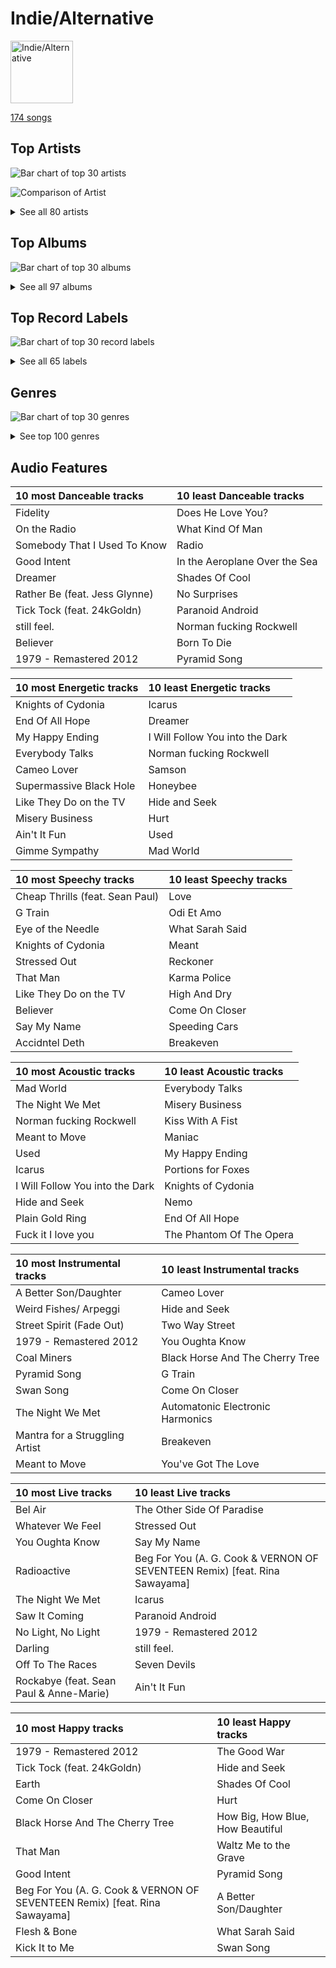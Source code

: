 # Indie/Alternative


<img src="https://mosaic.scdn.co/640/ab67616d0000b273028c3bb4b81ee71dd73d1596ab67616d0000b27392c885317fbe4bfa680109b4ab67616d0000b273d0ec2db731952a7efabc6397ab67616d0000b273df55e326ed144ab4f5cecf95" alt="Indie/Alternative" width="100" />

[174 songs](indie_alternative_tracks.md)

## Top Artists

![Bar chart of top 30 artists](../images/playlists/indie_alternative/artists.png)

![Comparison of Artist](../images/playlists/indie_alternative/artists_comparison.png)


<details>
<summary>See all 80 artists</summary>

|   Number of Tracks | Art                                                                                              | Artist                                                         | 🔗                                                           |
|-------------------:|:-------------------------------------------------------------------------------------------------|:---------------------------------------------------------------|:------------------------------------------------------------|
|                 17 | <img src="https://i.scdn.co/image/ab6761610000e5ebb99cacf8acd5378206767261" alt="" width="50" /> | [Lana Del Rey](../artists/lana_del_rey.md)                     | [🔗](https://open.spotify.com/artist/00FQb4jTyendYWaN8pK0wa) |
|                 16 | <img src="https://i.scdn.co/image/ab6761610000e5ebe3c37f869b830d1cf1ec829a" alt="" width="50" /> | [Florence + The Machine](../artists/florence___the_machine.md) | [🔗](https://open.spotify.com/artist/1moxjboGR7GNWYIMWsRjgG) |
|                 14 | <img src="https://i.scdn.co/image/ab6761610000e5eb5e92b1ddbbbc66454d44a2c4" alt="" width="50" /> | [Kimbra](../artists/kimbra.md)                                 | [🔗](https://open.spotify.com/artist/6hk7Yq1DU9QcCCrz9uc0Ti) |
|                 10 | <img src="https://i.scdn.co/image/ab6761610000e5eba03696716c9ee605006047fd" alt="" width="50" /> | [Radiohead](../artists/radiohead.md)                           | [🔗](https://open.spotify.com/artist/4Z8W4fKeB5YxbusRsdQVPb) |
|                  9 | <img src="https://i.scdn.co/image/ab6761610000e5eb4622b02ee5bd6a21f50ca323" alt="" width="50" /> | Imogen Heap                                                    | [🔗](https://open.spotify.com/artist/6Xb4ezwoAQC4516kI89nWz) |
|                  8 | <img src="https://i.scdn.co/image/ab6761610000e5ebe8637c96a7aa2917eae3c54d" alt="" width="50" /> | Sia                                                            | [🔗](https://open.spotify.com/artist/5WUlDfRSoLAfcVSX1WnrxN) |
|                  7 | <img src="https://i.scdn.co/image/ab6761610000e5eb83c74866e5bc047479cd3413" alt="" width="50" /> | Sammy Rae & The Friends                                        | [🔗](https://open.spotify.com/artist/3lFDsTyYNPQc8WzJExnQWn) |
|                  6 | <img src="https://i.scdn.co/image/7b2813bb4afb38f0dab9470a514091fc4ef6b1a1" alt="" width="50" /> | Rilo Kiley                                                     | [🔗](https://open.spotify.com/artist/2cevwbv7ISD92VMNLYLHZA) |
|                  5 | <img src="https://i.scdn.co/image/ab6761610000e5eb7a487027eb0c10af725d5410" alt="" width="50" /> | Clean Bandit                                                   | [🔗](https://open.spotify.com/artist/6MDME20pz9RveH9rEXvrOM) |
|                  5 | <img src="https://i.scdn.co/image/ab6761610000e5eb5f772eb53e18d4c2d7ffe744" alt="" width="50" /> | Andrew Joslyn                                                  | [🔗](https://open.spotify.com/artist/5dSCgfYs71v0zjg2AwUq9n) |
|                  5 | <img src="https://i.scdn.co/image/ab6761610000e5eb6eff35941dca1f9461944174" alt="" width="50" /> | Elizaveta                                                      | [🔗](https://open.spotify.com/artist/2a9bCkqCkLvXM0s3uPvR7M) |
|                  4 | <img src="https://i.scdn.co/image/da5f4b11c665b4d17c7ed24eb23949c046208dcd" alt="" width="50" /> | Jem                                                            | [🔗](https://open.spotify.com/artist/4v4xuH9VypORYabMnhPLt1) |
|                  4 | <img src="https://i.scdn.co/image/ab6761610000e5eba36a9f95d59ab791d5e897e9" alt="" width="50" /> | Regina Spektor                                                 | [🔗](https://open.spotify.com/artist/3z6Gk257P9jNcZbBXJNX5i) |
|                  4 | <img src="https://i.scdn.co/image/ab6761610000e5eb2ed29d6d48829666efc8f609" alt="" width="50" /> | Nightwish                                                      | [🔗](https://open.spotify.com/artist/2NPduAUeLVsfIauhRwuft1) |
|                  4 | <img src="https://i.scdn.co/image/ab6761610000e5eb0accbbe13e1aa147dd27671c" alt="" width="50" /> | Muse                                                           | [🔗](https://open.spotify.com/artist/12Chz98pHFMPJEknJQMWvI) |
|                  3 | <img src="https://i.scdn.co/image/ab6761610000e5eb8457f57bc526c37bd804b924" alt="" width="50" /> | KT Tunstall                                                    | [🔗](https://open.spotify.com/artist/5zzrJD2jXrE9dZ1AklRFcL) |
|                  3 | <img src="https://i.scdn.co/image/ab6761610000e5eb3fb5214e667e278a20878a6b" alt="" width="50" /> | alt-J                                                          | [🔗](https://open.spotify.com/artist/3XHO7cRUPCLOr6jwp8vsx5) |
|                  3 | <img src="https://i.scdn.co/image/ab6761610000e5eb1b9743970d802c36233125b3" alt="" width="50" /> | Steam Powered Giraffe                                          | [🔗](https://open.spotify.com/artist/1yqs45BSh7457Flyhmdv7f) |
|                  2 | <img src="https://i.scdn.co/image/ab6761610000e5ebb10c34546a4ca2d7faeb8865" alt="" width="50" /> | Paramore                                                       | [🔗](https://open.spotify.com/artist/74XFHRwlV6OrjEM0A2NCMF) |
|                  2 | <img src="https://i.scdn.co/image/ab6761610000e5eb920dc1f617550de8388f368e" alt="" width="50" /> | Imagine Dragons                                                | [🔗](https://open.spotify.com/artist/53XhwfbYqKCa1cC15pYq2q) |
|                  2 | <img src="https://i.scdn.co/image/ab6761610000e5eb66b27eccb69756f8eceabc23" alt="" width="50" /> | Glass Animals                                                  | [🔗](https://open.spotify.com/artist/4yvcSjfu4PC0CYQyLy4wSq) |
|                  2 | <img src="https://i.scdn.co/image/ab6761610000e5eb196972172c37d934d9ca8093" alt="" width="50" /> | Twenty One Pilots                                              | [🔗](https://open.spotify.com/artist/3YQKmKGau1PzlVlkL1iodx) |
|                  2 | <img src="https://i.scdn.co/image/ab6761610000e5eb60c3e9abe7327c0097738f22" alt="" width="50" /> | Sean Paul                                                      | [🔗](https://open.spotify.com/artist/3Isy6kedDrgPYoTS1dazA9) |
|                  2 | <img src="https://i.scdn.co/image/ab6761610000e5ebf01bf904b446e4a043acb867" alt="" width="50" /> | The Script                                                     | [🔗](https://open.spotify.com/artist/3AQRLZ9PuTAozP28Skbq8V) |
|                  2 | <img src="https://i.scdn.co/image/ab6761610000e5eb9ba4d95b74bacff4d5747f61" alt="" width="50" /> | Hozier                                                         | [🔗](https://open.spotify.com/artist/2FXC3k01G6Gw61bmprjgqS) |
|                  2 | <img src="https://i.scdn.co/image/ab6761610000e5eb378adae733fc578108e3f534" alt="" width="50" /> | Death Cab for Cutie                                            | [🔗](https://open.spotify.com/artist/0YrtvWJMgSdVrk3SfNjTbx) |
|                  1 | <img src="https://i.scdn.co/image/ab6761610000e5eb78b9bf3dfa09b90ec0aac135" alt="" width="50" /> | half•alive                                                     | [🔗](https://open.spotify.com/artist/7sOR7gk6XUlGnxj3p9F54k) |
|                  1 | <img src="https://i.scdn.co/image/ab6761610000e5eb4900a06db4e96dd1444300d4" alt="" width="50" /> | ONE OK ROCK                                                    | [🔗](https://open.spotify.com/artist/7k73EtZwoPs516ZxE72KsO) |
|                  1 | <img src="https://i.scdn.co/image/ab6761610000e5eb61769824ec381aca10903955" alt="" width="50" /> | Wyvern Lingo                                                   | [🔗](https://open.spotify.com/artist/7etzKNDxaZ1LefgbGrexsN) |
|                  1 | <img src="https://i.scdn.co/image/ab6761610000e5eb85d655f7fd1f599911d45891" alt="" width="50" /> | Thirdstory                                                     | [🔗](https://open.spotify.com/artist/7GJbWH8vhhuW22707B8HsW) |
|                  1 | <img src="https://i.scdn.co/image/ab6761610000e5ebdf0b5ac84376a0a4b2166816" alt="" width="50" /> | The Neighbourhood                                              | [🔗](https://open.spotify.com/artist/77SW9BnxLY8rJ0RciFqkHh) |
|                  1 | <img src="https://i.scdn.co/image/ab6761610000e5eb9cc950721c840af3679622f3" alt="" width="50" /> | Peter Bjorn and John                                           | [🔗](https://open.spotify.com/artist/6u11Qbko2N2hP4lTBYjX86) |
|                  1 | <img src="https://i.scdn.co/image/ab6772690000c46c44408083dac26a782655baf3" alt="" width="50" /> | Alanis Morissette                                              | [🔗](https://open.spotify.com/artist/6ogn9necmbUdCppmNnGOdi) |
|                  1 | <img src="https://i.scdn.co/image/ab6761610000e5eb1d4e4e7e3c5d8fa494fc5f10" alt="" width="50" /> | Lord Huron                                                     | [🔗](https://open.spotify.com/artist/6ltzsmQQbmdoHHbLZ4ZN25) |
|                  1 | <img src="https://i.scdn.co/image/ab6761610000e5eb52ca4fca28b86ca3a7d9846d" alt="" width="50" /> | Destiny Rogers                                                 | [🔗](https://open.spotify.com/artist/6gezkje7GoJlQbHBgLXHuu) |
|                  1 | <img src="https://i.scdn.co/image/ab6761610000e5ebe32a61d17ecbe732a99d6d92" alt="" width="50" /> | 24kGoldn                                                       | [🔗](https://open.spotify.com/artist/6fWVd57NKTalqvmjRd2t8Z) |
|                  1 | <img src="https://i.scdn.co/image/ab6761610000e5eb8bda4d7a1c3b8159f28f9d08" alt="" width="50" /> | Sheppard                                                       | [🔗](https://open.spotify.com/artist/6VxCmtR7S3yz4vnzsJqhSV) |
|                  1 | <img src="https://i.scdn.co/image/ab6761610000e5eb6659b1cb61936bd7bcb229a2" alt="" width="50" /> | Demi Lovato                                                    | [🔗](https://open.spotify.com/artist/6S2OmqARrzebs0tKUEyXyp) |
|                  1 | <img src="https://i.scdn.co/image/ab6761610000e5ebbbfbb660113442efe5e18ac6" alt="" width="50" /> | Shelby Earl                                                    | [🔗](https://open.spotify.com/artist/6PIo5nhCQJbR0NfxPdGnGC) |
|                  1 | <img src="https://i.scdn.co/image/ab6761610000e5eb36e26b5e16a105ddc4e238f6" alt="" width="50" /> | Frou Frou                                                      | [🔗](https://open.spotify.com/artist/6MUyqmIQ35inLjch0YzIEG) |
|                  1 | <img src="https://i.scdn.co/image/ab6761610000e5eb07ccdb9ab1ac27384a990ff9" alt="" width="50" /> | Feist                                                          | [🔗](https://open.spotify.com/artist/6CWTBjOJK75cTE8Xv8u1kj) |
|                  1 | <img src="https://i.scdn.co/image/ab6761610000e5ebdc3e907a4fb48f1ad94f5699" alt="" width="50" /> | The Womack Sisters                                             | [🔗](https://open.spotify.com/artist/6BjLHAiun9TeqC55KB3L6s) |
|                  1 | <img src="https://i.scdn.co/image/2d695c3269ba763e82b0a24789bc59d92834b125" alt="" width="50" /> | Gary Jules                                                     | [🔗](https://open.spotify.com/artist/5oRnbmgqvvq7fVlgk4vcEa) |
|                  1 | <img src="https://i.scdn.co/image/ab6761610000e5eb55d7d266173722c1e09968ce" alt="" width="50" /> | Young the Giant                                                | [🔗](https://open.spotify.com/artist/4j56EQDQu5XnL7R3E9iFJT) |
|                  1 | <img src="https://i.scdn.co/image/ab6761610000e5ebdc1dc943555dfa1ee2a107e5" alt="" width="50" /> | K/DA                                                           | [🔗](https://open.spotify.com/artist/4gOc8TsQed9eqnqJct2c5v) |
|                  1 | <img src="https://i.scdn.co/image/ab6761610000e5ebd3a1193ab04e0fb2b297e619" alt="" width="50" /> | Conan Gray                                                     | [🔗](https://open.spotify.com/artist/4Uc8Dsxct0oMqx0P6i60ea) |
|                  1 | <img src="https://i.scdn.co/image/ab6761610000e5eb7d800f202dd15af03179876b" alt="" width="50" /> | Jess Glynne                                                    | [🔗](https://open.spotify.com/artist/4ScCswdRlyA23odg9thgIO) |
|                  1 | <img src="https://i.scdn.co/image/ab6761610000e5ebc8167bcebaf508dc6c3459b1" alt="" width="50" /> | Maggie Rogers                                                  | [🔗](https://open.spotify.com/artist/4NZvixzsSefsNiIqXn0NDe) |
|                  1 | <img src="https://i.scdn.co/image/ab6761610000e5eb36c6d31f2ba27e1431a0e6f1" alt="" width="50" /> | Anjulie                                                        | [🔗](https://open.spotify.com/artist/4DTbdShHu2RPYEEMUp2XWV) |
|                  1 | <img src="https://i.scdn.co/image/ab6761610000e5eb379e885a01898367bfcd0c44" alt="" width="50" /> | Caro Emerald                                                   | [🔗](https://open.spotify.com/artist/492hDmhPyuIjP3MgTcIqgm) |
|                  1 | <img src="https://i.scdn.co/image/ab6761610000e5eb4d998e7541724c918777b8ca" alt="" width="50" /> | League of Legends                                              | [🔗](https://open.spotify.com/artist/47mIJdHORyRerp4os813jD) |
|                  1 | <img src="https://i.scdn.co/image/ab6761610000e5eb1a7d0845c3b7e2f130264957" alt="" width="50" /> | The Smashing Pumpkins                                          | [🔗](https://open.spotify.com/artist/40Yq4vzPs9VNUrIBG5Jr2i) |
|                  1 | <img src="https://i.scdn.co/image/ab6761610000e5ebda5ab23361118f6474d68382" alt="" width="50" /> | Christopher                                                    | [🔗](https://open.spotify.com/artist/3zDRCqOhJXJfS2YWOEwGMC) |
|                  1 | <img src="https://i.scdn.co/image/ab67616d0000b273b465068da06b874e24d35bc1" alt="" width="50" /> | Huxlee                                                         | [🔗](https://open.spotify.com/artist/3yb7HrGPG0WpWgdO4XFwBf) |
|                  1 | <img src="https://i.scdn.co/image/ab6761610000e5eb4427cfe93e6870af2a81fd41" alt="" width="50" /> | Kim Petras                                                     | [🔗](https://open.spotify.com/artist/3Xt3RrJMFv5SZkCfUE8C1J) |
|                  1 | <img src="https://i.scdn.co/image/ab6761610000e5eb002eedc44fefe085daae10e4" alt="" width="50" /> | Troye Sivan                                                    | [🔗](https://open.spotify.com/artist/3WGpXCj9YhhfX11TToZcXP) |
|                  1 | <img src="https://i.scdn.co/image/ab6761610000e5eb51b0c19e9c39e2a1c7b5dd4e" alt="" width="50" /> | Will Jordan                                                    | [🔗](https://open.spotify.com/artist/3Is3ehDoBlnTKQtCHdEvpd) |
|                  1 | <img src="https://i.scdn.co/image/ab6761610000e5eb9df0f924a5e609c8da143cd5" alt="" width="50" /> | A. G. Cook                                                     | [🔗](https://open.spotify.com/artist/335TWGWGFan4vaacJzSiU8) |
|                  1 | <img src="https://i.scdn.co/image/731f5f71de27c36300d2cf71a7f9cd7f389d0bf7" alt="" width="50" /> | Neutral Milk Hotel                                             | [🔗](https://open.spotify.com/artist/2ooIqOf4X2uz4mMptXCtie) |
|                  1 | <img src="https://i.scdn.co/image/ab6761610000e5ebb61d3f392c4b11e9e54280a9" alt="" width="50" /> | Madison Beer                                                   | [🔗](https://open.spotify.com/artist/2kRfqPViCqYdSGhYSM9R0Q) |
|                  1 | <img src="https://i.scdn.co/image/ab6761610000e5eba8b955d42229e4cbd03d4cd8" alt="" width="50" /> | VERNON                                                         | [🔗](https://open.spotify.com/artist/2Y34b9AOK30zXgL7cAH4NG) |
|                  1 | <img src="https://i.scdn.co/image/ab6761610000e5eb740bae2676885855f3e5b05a" alt="" width="50" /> | Tove Styrke                                                    | [🔗](https://open.spotify.com/artist/2QSPrJfYeRXaltEEiriXN9) |
|                  1 | <img src="https://i.scdn.co/image/ab6761610000e5ebd6442ba68c144b0c84b207a4" alt="" width="50" /> | Rina Sawayama                                                  | [🔗](https://open.spotify.com/artist/2KEqzdPS7M5YwGmiuPTdr5) |
|                  1 | <img src="https://i.scdn.co/image/713664fded8bdd28ed84f4b2054815af92999b9c" alt="" width="50" /> | Gotye                                                          | [🔗](https://open.spotify.com/artist/2AsusXITU8P25dlRNhcAbG) |
|                  1 | <img src="https://i.scdn.co/image/ab6761610000e5eb576cb43281160e345f728b71" alt="" width="50" /> | Charli XCX                                                     | [🔗](https://open.spotify.com/artist/25uiPmTg16RbhZWAqwLBy5) |
|                  1 | <img src="https://i.scdn.co/image/ab6761610000e5eb0f625b6df41bdd56196351bf" alt="" width="50" /> | Anne-Marie                                                     | [🔗](https://open.spotify.com/artist/1zNqDE7qDGCsyzJwohVaoX) |
|                  1 | <img src="https://i.scdn.co/image/ab6761610000e5ebe0812e8d85a4cc98cbc3bf2c" alt="" width="50" /> | Metric                                                         | [🔗](https://open.spotify.com/artist/1rCIEwPp5OnXW0ornlSsRl) |
|                  1 | <img src="https://i.scdn.co/image/ab6761610000e5eba63a2b0ceb57eb509d67c90f" alt="" width="50" /> | Zara Larsson                                                   | [🔗](https://open.spotify.com/artist/1Xylc3o4UrD53lo9CvFvVg) |
|                  1 | <img src="https://i.scdn.co/image/ab6761610000e5eb90b6980f0ddd2a5c3d6a400f" alt="" width="50" /> | Lerin Herzer                                                   | [🔗](https://open.spotify.com/artist/1O3tPNfosJcQQNI6wmR5Xt) |
|                  1 | <img src="https://i.scdn.co/image/ab6761610000e5eb7926088433d79485da5e1734" alt="" width="50" /> | Mabel                                                          | [🔗](https://open.spotify.com/artist/1MIVXf74SZHmTIp4V4paH4) |
|                  1 | <img src="https://i.scdn.co/image/ab6761610000e5eb9675860a0330f45981e83436" alt="" width="50" /> | Guy Sigsworth                                                  | [🔗](https://open.spotify.com/artist/0uQWT7X0I9Y7zM7WWexpAj) |
|                  1 | <img src="https://i.scdn.co/image/ab6761610000e5eb581efa688945cbb092df1726" alt="" width="50" /> | Avril Lavigne                                                  | [🔗](https://open.spotify.com/artist/0p4nmQO2msCgU4IF37Wi3j) |
|                  1 | <img src="https://i.scdn.co/image/ab6761610000e5ebfa2217e1f2c327db51ec0932" alt="" width="50" /> | Måneskin                                                       | [🔗](https://open.spotify.com/artist/0lAWpj5szCSwM4rUMHYmrr) |
|                  1 | <img src="https://i.scdn.co/image/ab6761610000e5eba9add5f319d70026d4f3b8a1" alt="" width="50" /> | Rixton                                                         | [🔗](https://open.spotify.com/artist/0kkxsdcaWmWU2yWAqclDh4) |
|                  1 | <img src="https://i.scdn.co/image/ab6761610000e5eba55b91f04d6b3c3c8dd9108b" alt="" width="50" /> | Adra Boo                                                       | [🔗](https://open.spotify.com/artist/0YahlVgicneX5hdN8XyIpp) |
|                  1 | <img src="https://i.scdn.co/image/ab6761610000e5eb047095c90419cf2a97266f77" alt="" width="50" /> | Nine Inch Nails                                                | [🔗](https://open.spotify.com/artist/0X380XXQSNBYuleKzav5UO) |
|                  1 | <img src="https://i.scdn.co/image/ab6761610000e5eb0b549f4ea1ab50fbae9e4a4b" alt="" width="50" /> | Neon Trees                                                     | [🔗](https://open.spotify.com/artist/0RpddSzUHfncUWNJXKOsjy) |
|                  1 | <img src="https://i.scdn.co/image/ab6761610000e5eb8f9c3f0a123aecf196868c9c" alt="" width="50" /> | Michael Andrews                                                | [🔗](https://open.spotify.com/artist/0RkqytrwoGyXGvDiZwT6i2) |
|                  1 | <img src="https://i.scdn.co/image/ab6761610000e5ebedb1ff4a690386ca7bee7007" alt="" width="50" /> | Jacob Banks                                                    | [🔗](https://open.spotify.com/artist/0AepkoQhYvkjEzzwIcGxdV) |
|                  1 | <img src="nan" alt="" width="50" />                                                              | Billy McCarthy                                                 | [🔗](https://open.spotify.com/artist/02v2poO7JL5ixVE5GGfwkn) |

</details>


## Top Albums

![Bar chart of top 30 albums](../images/playlists/indie_alternative/albums.png)


<details>
<summary>See all 97 albums</summary>

|   Number of Tracks | Art                                                                                              | Album                                                                      | 🔗                                                          |
|-------------------:|:-------------------------------------------------------------------------------------------------|:---------------------------------------------------------------------------|:-----------------------------------------------------------|
|                  7 | <img src="https://i.scdn.co/image/ab67616d0000b273d0ec2db731952a7efabc6397" alt="" width="50" /> | Vows (Deluxe Version)                                                      | [🔗](https://open.spotify.com/album/6V9rvW05Um5bIHePPfeI8p) |
|                  6 | <img src="https://i.scdn.co/image/ab67616d0000b2730baf707aa7c4020245f2ac67" alt="" width="50" /> | Lungs                                                                      | [🔗](https://open.spotify.com/album/2KAK58PimXHF4lSoKO3RxA) |
|                  6 | <img src="https://i.scdn.co/image/ab67616d0000b273527d94ecf554774fc313bf48" alt="" width="50" /> | Ceremonials (Deluxe Edition)                                               | [🔗](https://open.spotify.com/album/5SxudoALxEAVh9l83kSebx) |
|                  6 | <img src="https://i.scdn.co/image/ab67616d0000b273a1c37f3fd969287c03482c3b" alt="" width="50" /> | Born To Die                                                                | [🔗](https://open.spotify.com/album/4X8hAqIWpQyQks2yRhyqs4) |
|                  5 | <img src="https://i.scdn.co/image/ab67616d0000b273d56201d2b07c5950c540f0c8" alt="" width="50" /> | Primal Heart                                                               | [🔗](https://open.spotify.com/album/4pj0BkJ7u39i009oqe8V79) |
|                  4 | <img src="https://i.scdn.co/image/ab67616d0000b273754b2fddebe7039fdb912837" alt="" width="50" /> | This Is Acting (Deluxe Version)                                            | [🔗](https://open.spotify.com/album/2eV6DIPDnGl1idcjww6xyX) |
|                  4 | <img src="https://i.scdn.co/image/ab67616d0000b273c1b7ec01d1c069683ddbe76e" alt="" width="50" /> | The Good Life                                                              | [🔗](https://open.spotify.com/album/2xCZSSa0kfIJFDhQR8bYar) |
|                  4 | <img src="https://i.scdn.co/image/ab67616d0000b273cd519fa579f43e384aa891f1" alt="" width="50" /> | Finally Woken                                                              | [🔗](https://open.spotify.com/album/3RkjNfqqlhWyLrRp0ZCARU) |
|                  4 | <img src="https://i.scdn.co/image/ab67616d0000b27317dc79c9dc42ed849bba7020" alt="" width="50" /> | Ellipse                                                                    | [🔗](https://open.spotify.com/album/5AYKGPzPBJNHeKehCxMaq0) |
|                  4 | <img src="https://i.scdn.co/image/ab67616d0000b273156f329b3c2b3ce752d9e614" alt="" width="50" /> | Beatrix Runs                                                               | [🔗](https://open.spotify.com/album/7HsPaYQbCYnxosF5WiSlEA) |
|                  4 | <img src="https://i.scdn.co/image/ab67616d0000b27355e0ff4cbb5df5c780a4319b" alt="" width="50" /> | Awake at the Bottom of the Ocean                                           | [🔗](https://open.spotify.com/album/7G36cnLPx9CuqnmZXYna4a) |
|                  4 | <img src="https://i.scdn.co/image/ab67616d0000b273b55ed804149fffbb5e35ff34" alt="" width="50" /> | 1000 Forms Of Fear (Deluxe Version)                                        | [🔗](https://open.spotify.com/album/6FdNvoO5sF4EKwCX9je1MH) |
|                  3 | <img src="https://i.scdn.co/image/ab67616d0000b2731624590458126fc8b8c64c2f" alt="" width="50" /> | Ultraviolence (Deluxe)                                                     | [🔗](https://open.spotify.com/album/1ORxRsK3MrSLvh7VQTF01F) |
|                  3 | <img src="https://i.scdn.co/image/ab67616d0000b27322ca59e5c2d806439d5f08a2" alt="" width="50" /> | The Bends                                                                  | [🔗](https://open.spotify.com/album/500FEaUzn8lN9zWFyZG5C2) |
|                  3 | <img src="https://i.scdn.co/image/ab67616d0000b273866872ba52cf201fc33995cc" alt="" width="50" /> | Speak for Yourself                                                         | [🔗](https://open.spotify.com/album/0t0Cr8jA63wlm8nWj7qfvJ) |
|                  3 | <img src="https://i.scdn.co/image/ab67616d0000b273adb1732fa8d44b8eb2f6c0bf" alt="" width="50" /> | OK Computer                                                                | [🔗](https://open.spotify.com/album/7dxKtc08dYeRVHt3p9CZJn) |
|                  3 | <img src="https://i.scdn.co/image/ab67616d0000b273879e9318cb9f4e05ee552ac9" alt="" width="50" /> | Norman Fucking Rockwell!                                                   | [🔗](https://open.spotify.com/album/5XpEKORZ4y6OrCZSKsi46A) |
|                  3 | <img src="https://i.scdn.co/image/ab67616d0000b2737da94a1beda4172d30b74735" alt="" width="50" /> | More Adventurous (U.S. Release)                                            | [🔗](https://open.spotify.com/album/4n36X2GMJ84BKh9D9zMRVI) |
|                  3 | <img src="https://i.scdn.co/image/ab67616d0000b273749edeb8bb7308fcb146badc" alt="" width="50" /> | How Big, How Blue, How Beautiful                                           | [🔗](https://open.spotify.com/album/2btszoya78vyT8fwelmVnz) |
|                  3 | <img src="https://i.scdn.co/image/ab67616d0000b273183730e8038fa632b2c227da" alt="" width="50" /> | Eye To The Telescope                                                       | [🔗](https://open.spotify.com/album/3j70PDKieTWQAwas3bPHRZ) |
|                  3 | <img src="https://i.scdn.co/image/ab67616d0000b2732d81f491319b86356eb10c4e" alt="" width="50" /> | Begin to Hope                                                              | [🔗](https://open.spotify.com/album/4L4tcx3itXbtx5kuchKhFE) |
|                  3 | <img src="https://i.scdn.co/image/ab67616d0000b273028c3bb4b81ee71dd73d1596" alt="" width="50" /> | An Awesome Wave                                                            | [🔗](https://open.spotify.com/album/6k3vC8nep1BfqAIJ81L6OL) |
|                  2 | <img src="https://i.scdn.co/image/ab67616d0000b27337fb0680110fbb107740de5d" alt="" width="50" /> | What Is Love? (Deluxe Edition)                                             | [🔗](https://open.spotify.com/album/1MvF4ulZKH7SaDQs9rE5nc) |
|                  2 | <img src="https://i.scdn.co/image/ab67616d0000b273f33a9f529c12f79b116eb218" alt="" width="50" /> | The Script                                                                 | [🔗](https://open.spotify.com/album/1r5J0N6Ep181K0i8YuTYgO) |
|                  2 | <img src="https://i.scdn.co/image/ab67616d0000b27315d01f89c4963e1bbb495697" alt="" width="50" /> | The Execution Of All Things                                                | [🔗](https://open.spotify.com/album/23EqcK0ZR1ravQaEsGpQyH) |
|                  2 | <img src="https://i.scdn.co/image/ab67616d0000b273a4aa9c49f8fedf1df4f84051" alt="" width="50" /> | The 2¢ Show                                                                | [🔗](https://open.spotify.com/album/4DECRyKlhKJgjZLLuvfAI6) |
|                  2 | <img src="https://i.scdn.co/image/ab67616d0000b273c985bcc18dd81da80839e5a9" alt="" width="50" /> | Plans                                                                      | [🔗](https://open.spotify.com/album/1NFGnxmeIEBakre4DvLaJq) |
|                  2 | <img src="https://i.scdn.co/image/ab67616d0000b27395e2fd1accb339fa14878190" alt="" width="50" /> | Lust For Life                                                              | [🔗](https://open.spotify.com/album/7xYiTrbTL57QO0bb4hXIKo) |
|                  2 | <img src="https://i.scdn.co/image/ab67616d0000b273de3c04b5fc750b68899b20a9" alt="" width="50" /> | In Rainbows                                                                | [🔗](https://open.spotify.com/album/5vkqYmiPBYLaalcmjujWxK) |
|                  2 | <img src="https://i.scdn.co/image/ab67616d0000b2734ca68d59a4a29c856a4a39c2" alt="" width="50" /> | Hozier (Expanded Edition)                                                  | [🔗](https://open.spotify.com/album/4Pv7m8D82A1Xun7xNCKZjJ) |
|                  2 | <img src="https://i.scdn.co/image/ab67616d0000b273fc452e32475d74850c7eec51" alt="" width="50" /> | Century Child                                                              | [🔗](https://open.spotify.com/album/4FFDudC4xBVF6MYJUynRsN) |
|                  2 | <img src="https://i.scdn.co/image/ab67616d0000b273de03bfc2991fd5bcfde65ba3" alt="" width="50" /> | Blurryface                                                                 | [🔗](https://open.spotify.com/album/3cQO7jp5S9qLBoIVtbkSM1) |
|                  2 | <img src="https://i.scdn.co/image/ab67616d0000b27328933b808bfb4cbbd0385400" alt="" width="50" /> | Black Holes and Revelations                                                | [🔗](https://open.spotify.com/album/0lw68yx3MhKflWFqCsGkIs) |
|                  1 | <img src="https://i.scdn.co/image/ab67616d0000b27351729fae66d02122c4951153" alt="" width="50" /> | Young The Giant (Special Edition)                                          | [🔗](https://open.spotify.com/album/2ww7MYrkExsljnKhcINDse) |
|                  1 | <img src="https://i.scdn.co/image/ab67616d0000b273d7fb3e4c63020039d1cff6b2" alt="" width="50" /> | Young And Beautiful                                                        | [🔗](https://open.spotify.com/album/1D92WOHWUI2AGQCCdplcXL) |
|                  1 | <img src="https://i.scdn.co/image/ab67616d0000b2739cf4ac84b224a02f34d2e4f6" alt="" width="50" /> | Writer's Block                                                             | [🔗](https://open.spotify.com/album/5g4E06cxsFEMFE9hSekAt2) |
|                  1 | <img src="https://i.scdn.co/image/ab67616d0000b2736668cca4cf49b642d43316e5" alt="" width="50" /> | Whatever We Feel                                                           | [🔗](https://open.spotify.com/album/5Lg9bnBTPSu0Xg7MRERveZ) |
|                  1 | <img src="https://i.scdn.co/image/ab67616d0000b27356080feb452fa7ad4ca61d8b" alt="" width="50" /> | Village                                                                    | [🔗](https://open.spotify.com/album/2KxC2M0bVm5hrK3GgGMuV9) |
|                  1 | <img src="https://i.scdn.co/image/ab67616d0000b27315249cb1ee9b66f0aacfffe8" alt="" width="50" /> | Under the Surface                                                          | [🔗](https://open.spotify.com/album/6ISIdF1gCK9X8pn4FaObHE) |
|                  1 | <img src="https://i.scdn.co/image/ab67616d0000b27365605f713fce29c2682c9ebe" alt="" width="50" /> | Under The Blacklight (Standard Version)                                    | [🔗](https://open.spotify.com/album/2f9RsTZpsYMLRVZBtW7En8) |
|                  1 | <img src="https://i.scdn.co/image/ab67616d0000b2739c291af4bf0c3071847f2b80" alt="" width="50" /> | Under My Skin                                                              | [🔗](https://open.spotify.com/album/7851Vsjv3apS52sXUik6iF) |
|                  1 | <img src="https://i.scdn.co/image/ab67616d0000b2737948eec521c67e76cafe30a0" alt="" width="50" /> | Trading Snakeoil for Wolftickets                                           | [🔗](https://open.spotify.com/album/1OydCrx4m7fguwcX4stR9z) |
|                  1 | <img src="https://i.scdn.co/image/ab67616d0000b27384095737f6056e682666d6f9" alt="" width="50" /> | Tomboy                                                                     | [🔗](https://open.spotify.com/album/2uDZBeyyQ7mfwF9mUJeYUG) |
|                  1 | <img src="https://i.scdn.co/image/ab67616d0000b2733ec9036a9f7289e924194bec" alt="" width="50" /> | Tick Tock (feat. 24kGoldn)                                                 | [🔗](https://open.spotify.com/album/3tuAs968COA2vxKjiLvmxr) |
|                  1 | <img src="https://i.scdn.co/image/ab67616d0000b2736fbd5300d0f51be963360367" alt="" width="50" /> | The Widow Knows E.P.                                                       | [🔗](https://open.spotify.com/album/548WnictHrfJKj2u6tXqFe) |
|                  1 | <img src="https://i.scdn.co/image/ab67616d0000b273b17d3cdd360973516ade9e6d" alt="" width="50" /> | The Reminder                                                               | [🔗](https://open.spotify.com/album/7bTdGfczXffzzNE9ssJj4Z) |
|                  1 | <img src="https://i.scdn.co/image/ab67616d0000b27369b3dd10eee85bb2652c3b05" alt="" width="50" /> | The Golden Echo                                                            | [🔗](https://open.spotify.com/album/66hoUkjxM7tVQwu7bZocwP) |
|                  1 | <img src="https://i.scdn.co/image/ab67616d0000b273583baf9d926658beeb94c754" alt="" width="50" /> | The Girl and the Ghost                                                     | [🔗](https://open.spotify.com/album/1e1qx3O2gLpmLuVE7OEfxp) |
|                  1 | <img src="https://i.scdn.co/image/ab67616d0000b273f69bd9abbfeb819840993207" alt="" width="50" /> | The Downward Spiral                                                        | [🔗](https://open.spotify.com/album/3nJnyDV8fwFpffo0EyHQto) |
|                  1 | <img src="https://i.scdn.co/image/ab67616d0000b273fc192c54d1823a04ffb6c8c9" alt="" width="50" /> | The 2nd Law                                                                | [🔗](https://open.spotify.com/album/3KuXEGcqLcnEYWnn3OEGy0) |
|                  1 | <img src="https://i.scdn.co/image/ab67616d0000b2730d0837e34a3fcc57de9fc93d" alt="" width="50" /> | Sway                                                                       | [🔗](https://open.spotify.com/album/3fSRbKgYW6kcR1ZFMaaNV4) |
|                  1 | <img src="https://i.scdn.co/image/ab67616d0000b273465828f135d5dc4e627963a9" alt="" width="50" /> | SuperRock (All Folked Up)                                                  | [🔗](https://open.spotify.com/album/4PEc1CBBlhpGzswmWjLyFK) |
|                  1 | <img src="https://i.scdn.co/image/ab67616d0000b2739d2efe43d5b7ebc7cb60ca81" alt="" width="50" /> | Strange Trails                                                             | [🔗](https://open.spotify.com/album/3yoNZlqerJnsnMN5EDwwBS) |
|                  1 | <img src="https://i.scdn.co/image/ab67616d0000b27367eda217860e86c43481a5cb" alt="" width="50" /> | Solo (feat. Demi Lovato)                                                   | [🔗](https://open.spotify.com/album/1q7a5wZeti0neU2jDn8Dz3) |
|                  1 | <img src="https://i.scdn.co/image/ab67616d0000b2737c307424da176f146b8a27e7" alt="" width="50" /> | Searching                                                                  | [🔗](https://open.spotify.com/album/7pjWbCevZabqDKwm26ggKd) |
|                  1 | <img src="https://i.scdn.co/image/ab67616d0000b2730c97441be2b2856cbda9bcdf" alt="" width="50" /> | Saw It Coming                                                              | [🔗](https://open.spotify.com/album/0SPZ4equvZdVOPzOYrS8pJ) |
|                  1 | <img src="https://i.scdn.co/image/ab67616d0000b273bee754528c08d5ff6799a1eb" alt="" width="50" /> | Riot!                                                                      | [🔗](https://open.spotify.com/album/71rziY9eLo1tA2dBMxrwhc) |
|                  1 | <img src="https://i.scdn.co/image/ab67616d0000b2734a6c0376235e5aa44e59d2c2" alt="" width="50" /> | Picture Show                                                               | [🔗](https://open.spotify.com/album/0uRFz92JmjwDbZbB7hEBIr) |
|                  1 | <img src="https://i.scdn.co/image/ab67616d0000b273532033d0d90736f661c13d35" alt="" width="50" /> | Paramore                                                                   | [🔗](https://open.spotify.com/album/4sgYpkIASM1jVlNC8Wp9oF) |
|                  1 | <img src="https://i.scdn.co/image/ab67616d0000b2734123029b8c0648e8f1fad18a" alt="" width="50" /> | Paradise                                                                   | [🔗](https://open.spotify.com/album/1JnjcAIKQ9TSJFVFierTB8) |
|                  1 | <img src="https://i.scdn.co/image/ab67616d0000b2732f85b65d3ac4d3d7f806ca11" alt="" width="50" /> | Pablo Honey                                                                | [🔗](https://open.spotify.com/album/6400dnyeDyD2mIFHfkwHXN) |
|                  1 | <img src="https://i.scdn.co/image/ab67616d0000b273a9e6856251d6c4b13167924a" alt="" width="50" /> | Origin of Symmetry                                                         | [🔗](https://open.spotify.com/album/1AP6uGYHdakRgwuWQsP5pK) |
|                  1 | <img src="https://i.scdn.co/image/ab67616d0000b2737ec44fa4da96ea79e69fda00" alt="" width="50" /> | Once                                                                       | [🔗](https://open.spotify.com/album/0aDCpYtFdQ0S8C3oAtOonk) |
|                  1 | <img src="https://i.scdn.co/image/ab67616d0000b273f89d2d949f9671982e9e732c" alt="" width="50" /> | Now, Not Yet                                                               | [🔗](https://open.spotify.com/album/2KSWrd22LGc0Hmqs2Z5i7z) |
|                  1 | <img src="https://i.scdn.co/image/ab67616d0000b273b2b2747c89d2157b0b29fb6a" alt="" width="50" /> | Night Visions                                                              | [🔗](https://open.spotify.com/album/6htgf3qv7vGcsdxLCDxKp8) |
|                  1 | <img src="https://i.scdn.co/image/ab67616d0000b273e2a93f34e3c52c12f2a5578f" alt="" width="50" /> | New Eyes                                                                   | [🔗](https://open.spotify.com/album/4a6DxkhmMvvEdPXxm4ergN) |
|                  1 | <img src="https://i.scdn.co/image/ab67616d0000b2738d0e2c824f8328bf7caf1b19" alt="" width="50" /> | Messenger                                                                  | [🔗](https://open.spotify.com/album/3yQJY0tg0M2rQwWYUgkVQp) |
|                  1 | <img src="https://i.scdn.co/image/ab67616d0000b273431ac6e6f393acf475730ec6" alt="" width="50" /> | Mellon Collie And The Infinite Sadness (Deluxe Edition)                    | [🔗](https://open.spotify.com/album/55RhFRyQFihIyGf61MgcfV) |
|                  1 | <img src="https://i.scdn.co/image/ab67616d0000b273647377a36072bd08e44dd32b" alt="" width="50" /> | Let The Road                                                               | [🔗](https://open.spotify.com/album/02ae5i5UAoFrt2peVox9Xd) |
|                  1 | <img src="https://i.scdn.co/image/ab67616d0000b27388e3cda6d29b2552d4d6bc43" alt="" width="50" /> | Kid Krow                                                                   | [🔗](https://open.spotify.com/album/2CMlkzFI2oDAy5MbyV7OV5) |
|                  1 | <img src="https://i.scdn.co/image/ab67616d0000b27392c885317fbe4bfa680109b4" alt="" width="50" /> | Jagged Little Pill                                                         | [🔗](https://open.spotify.com/album/09AwlP99cHfKVNKv4FC8VW) |
|                  1 | <img src="https://i.scdn.co/image/ab67616d0000b273ae62cadb0b437ff1c5ea0310" alt="" width="50" /> | Jackie Onassis                                                             | [🔗](https://open.spotify.com/album/3RaVt6xWjSVMFrMdLqoDrN) |
|                  1 | <img src="https://i.scdn.co/image/ab67616d0000b273589ce9a911c6e65b1f80c558" alt="" width="50" /> | In the Aeroplane Over the Sea                                              | [🔗](https://open.spotify.com/album/0vVekV45lOaVKs6RZQQNob) |
|                  1 | <img src="https://i.scdn.co/image/ab67616d0000b2738265a736a1eb838ad5a0b921" alt="" width="50" /> | I Love You.                                                                | [🔗](https://open.spotify.com/album/4xkM0BwLM9H2IUcbYzpcBI) |
|                  1 | <img src="https://i.scdn.co/image/ab67616d0000b273ec3d15eab5bd77027abc4b23" alt="" width="50" /> | How To Be A Human Being                                                    | [🔗](https://open.spotify.com/album/6qb9MDR0lfsN9a2pw77uJy) |
|                  1 | <img src="https://i.scdn.co/image/ab67616d0000b273a3b3f48ca81acacb3ad4ec8a" alt="" width="50" /> | Honeymoon                                                                  | [🔗](https://open.spotify.com/album/2DpEBrjCur1ythIZ10gJWw) |
|                  1 | <img src="https://i.scdn.co/image/ab67616d0000b273d36d0f06096fa07f18b8e8a2" alt="" width="50" /> | High As Hope                                                               | [🔗](https://open.spotify.com/album/0pKZJj9GzcKPCS8r4IaksA) |
|                  1 | <img src="https://i.scdn.co/image/ab67616d0000b273d658a02ba8931985bdc4e0da" alt="" width="50" /> | Heard It In A Past Life                                                    | [🔗](https://open.spotify.com/album/5AHWNPo3gllDmixgAoFru4) |
|                  1 | <img src="https://i.scdn.co/image/ab67616d0000b27389d2970ad135571a0243ca31" alt="" width="50" /> | Goodnight And Go                                                           | [🔗](https://open.spotify.com/album/3JYjYjUAoBjxXr1W8eDVLV) |
|                  1 | <img src="https://i.scdn.co/image/ab67616d0000b2738c8d5428b693308705e7caca" alt="" width="50" /> | Far                                                                        | [🔗](https://open.spotify.com/album/5t0lQDPLF22wmWCtSZkIVv) |
|                  1 | <img src="https://i.scdn.co/image/ab67616d0000b27370d7aa769af19e7e2c2e107b" alt="" width="50" /> | Fantasies                                                                  | [🔗](https://open.spotify.com/album/3Oj8FdHcV6kAiOVWfkqRaA) |
|                  1 | <img src="https://i.scdn.co/image/ab67616d0000b2735675e83f707f1d7271e5cf8a" alt="" width="50" /> | Evolve                                                                     | [🔗](https://open.spotify.com/album/33pt9HBdGlAbRGBHQgsZsU) |
|                  1 | <img src="https://i.scdn.co/image/ab67616d0000b2739e495fb707973f3390850eea" alt="" width="50" /> | Dreamland (+ Bonus Levels)                                                 | [🔗](https://open.spotify.com/album/0KTj6k94XZh0c6IEMfxeWV) |
|                  1 | <img src="https://i.scdn.co/image/ab67616d0000b273ef54c10b95411c51b9ab873b" alt="" width="50" /> | Deleted Scenes From The Cutting Room Floor                                 | [🔗](https://open.spotify.com/album/1D8grnftAaivpmBkayUgMR) |
|                  1 | <img src="https://i.scdn.co/image/ab67616d0000b2738a2de91e5b26f31388d4c049" alt="" width="50" /> | Darling                                                                    | [🔗](https://open.spotify.com/album/7pDkPCnYRapjr8dXcwkNIB) |
|                  1 | <img src="https://i.scdn.co/image/ab67616d0000b27345637d4f339bac296ba9d5e7" alt="" width="50" /> | Dark Passion Play                                                          | [🔗](https://open.spotify.com/album/4oOfQhhbHBfIcIDwuJjwTy) |
|                  1 | <img src="https://i.scdn.co/image/ab67616d0000b273fa0ab3a28b5c52d8a5f97045" alt="" width="50" /> | Chosen                                                                     | [🔗](https://open.spotify.com/album/2qJw6w5XwQO0PQlSWPu7Tw) |
|                  1 | <img src="https://i.scdn.co/image/ab67616d0000b2734b20e4a8e06f19bcd51a5406" alt="" width="50" /> | Bombs Away                                                                 | [🔗](https://open.spotify.com/album/2Yi29VOccHCwktsZNqtxbt) |
|                  1 | <img src="https://i.scdn.co/image/ab67616d0000b2731a104e8630a97b573201f655" alt="" width="50" /> | Blue Neighbourhood (Deluxe)                                                | [🔗](https://open.spotify.com/album/5ouTDazE4LF9bVJPx1nlgW) |
|                  1 | <img src="https://i.scdn.co/image/ab67616d0000b273b0ed835957dbf3c63184a3bc" alt="" width="50" /> | Beg For You (A. G. Cook & VERNON OF SEVENTEEN Remix) [feat. Rina Sawayama] | [🔗](https://open.spotify.com/album/6snPKZGUbpydW2XJu9ievq) |
|                  1 | <img src="https://i.scdn.co/image/ab67616d0000b2733a2a91f99d869c4ca51362ff" alt="" width="50" /> | Aussie Legends                                                             | [🔗](https://open.spotify.com/album/3IGRFGa4ErR0CU8aMMrRql) |
|                  1 | <img src="https://i.scdn.co/image/ab67616d0000b27398d4c378a8c78e84bfcf7743" alt="" width="50" /> | Anjulie                                                                    | [🔗](https://open.spotify.com/album/13ablPhINDfXMbbvgX7eLw) |
|                  1 | <img src="https://i.scdn.co/image/ab67616d0000b27301b50e75c5aa46fb8ce0cd32" alt="" width="50" /> | Amnesiac                                                                   | [🔗](https://open.spotify.com/album/6V9YnBmFjWmXCBaUVRCVXP) |
|                  1 | <img src="https://i.scdn.co/image/ab67616d0000b2730f94f53a1c9c60d953ffd2f2" alt="" width="50" /> | Ambitions                                                                  | [🔗](https://open.spotify.com/album/0p1YL9nzIuKTonZH6Gq58i) |
|                  1 | <img src="https://i.scdn.co/image/ab67616d0000b2730595db077a6e829ba4bd6dea" alt="" width="50" /> | Album One                                                                  | [🔗](https://open.spotify.com/album/60nJMMPYjHWNjli6APs40v) |
|                  1 | <img src="https://i.scdn.co/image/ab67616d0000b273f2bf9685109a09bdc176fb43" alt="" width="50" /> | ALL OUT                                                                    | [🔗](https://open.spotify.com/album/26IdRjba8f8DNa7c0FwfQb) |
|                  1 | <img src="https://i.scdn.co/image/ab67616d0000b273d5f3de2d6bacdfe22f1f0d52" alt="" width="50" /> | A New Kind Of Love (Demo)                                                  | [🔗](https://open.spotify.com/album/484SKRaXGq7m9VV0rmSyeb) |

</details>


## Top Record Labels

![Bar chart of top 30 record labels](../images/playlists/indie_alternative/labels.png)


<details>
<summary>See all 65 labels</summary>

|   Number of Tracks | Label                                                                                     |
|-------------------:|:------------------------------------------------------------------------------------------|
|                 21 | [Warner Records](../labels/warner_records.md)                                             |
|                 18 | [Polydor Records](../labels/polydor_records.md)                                           |
|                 15 | [Universal-Island Records Ltd.](../labels/universal_island_records_ltd_.md)               |
|                 15 | [RCA Records Label](../labels/rca_records_label.md)                                       |
|                 10 | [XL Recordings](../labels/xl_recordings.md)                                               |
|                  8 | [Monkey Puzzle Records](../labels/monkey_puzzle_records.md)                               |
|                  7 | [Nettwerk Records](../labels/nettwerk_records.md)                                         |
|                  5 | [Lux Finite Music](../labels/lux_finite_music.md)                                         |
|                  5 | [Fueled By Ramen](../labels/fueled_by_ramen.md)                                           |
|                  5 | [Atlantic Records UK](../labels/atlantic_records_uk.md)                                   |
|                  4 | [Virgin Records](../labels/virgin_records.md)                                             |
|                  4 | [Universal Music LLC](../labels/universal_music_llc.md)                                   |
|                  4 | [Sire](../labels/sire.md)                                                                 |
|                  4 | [ATO Records](../labels/ato_records.md)                                                   |
|                  3 | [Steam Powered Giraffe](../labels/steam_powered_giraffe.md)                               |
|                  3 | [Sony BMG Music UK](../labels/sony_bmg_music_uk.md)                                       |
|                  3 | [Relentless](../labels/relentless.md)                                                     |
|                  3 | [Columbia](../labels/columbia.md)                                                         |
|                  3 | [Canvasback](../labels/canvasback.md)                                                     |
|                  3 | [Brute](../labels/brute.md)                                                               |
|                  3 | [Beaute](../labels/beaute.md)                                                             |
|                  3 | [Atlantic Records](../labels/atlantic_records.md)                                         |
|                  3 | [ATL](../labels/atl.md)                                                                   |
|                  2 | [Spin-Farm Oy](../labels/spin_farm_oy.md)                                                 |
|                  2 | [Saddle Creek](../labels/saddle_creek.md)                                                 |
|                  2 | [Phonogenic](../labels/phonogenic.md)                                                     |
|                  2 | [Nuclear Blast Entertainment](../labels/nuclear_blast_entertainment.md)                   |
|                  2 | [Kid Ina Korner](../labels/kid_ina_korner.md)                                             |
|                  2 | [Interscope](../labels/interscope.md)                                                     |
|                  2 | [Epic](../labels/epic.md)                                                                 |
|                  1 | [half·alive](../labels/half_alive.md)                                                     |
|                  1 | [ZAR](../labels/zar.md)                                                                   |
|                  1 | [Wyvern Lingo](../labels/wyvern_lingo.md)                                                 |
|                  1 | [Wolf Tone](../labels/wolf_tone.md)                                                       |
|                  1 | [Verve](../labels/verve.md)                                                               |
|                  1 | [Universal Music Division Polydor](../labels/universal_music_division_polydor.md)         |
|                  1 | [Universal Music AB](../labels/universal_music_ab.md)                                     |
|                  1 | [UMGRI Interscope](../labels/umgri_interscope.md)                                         |
|                  1 | [UMG Recordings](../labels/umg_recordings.md)                                             |
|                  1 | [TVT Records](../labels/tvt_records.md)                                                   |
|                  1 | [Superpop.Co](../labels/superpop_co.md)                                                   |
|                  1 | [Silent Records](../labels/silent_records.md)                                             |
|                  1 | [Roadrunner Records](../labels/roadrunner_records.md)                                     |
|                  1 | [Riot Games](../labels/riot_games.md)                                                     |
|                  1 | [Republic Records](../labels/republic_records.md)                                         |
|                  1 | [RCA Victor](../labels/rca_victor.md)                                                     |
|                  1 | [Parlophone Denmark](../labels/parlophone_denmark.md)                                     |
|                  1 | [Not specified](../labels/not_specified.md)                                               |
|                  1 | [Metric Music International](../labels/metric_music_international.md)                     |
|                  1 | [Merge Records](../labels/merge_records.md)                                               |
|                  1 | [Mercury Records](../labels/mercury_records.md)                                           |
|                  1 | [Megaphonic](../labels/megaphonic.md)                                                     |
|                  1 | [Maverick](../labels/maverick.md)                                                         |
|                  1 | [IAMSOUND](../labels/iamsound.md)                                                         |
|                  1 | [Hear Music](../labels/hear_music.md)                                                     |
|                  1 | [Grandmono Records](../labels/grandmono_records.md)                                       |
|                  1 | [Giant Little Man](../labels/giant_little_man.md)                                         |
|                  1 | [Flower Army Records](../labels/flower_army_records.md)                                   |
|                  1 | [EMI Recorded Music Australia Pty Ltd](../labels/emi_recorded_music_australia_pty_ltd.md) |
|                  1 | [EMI](../labels/emi.md)                                                                   |
|                  1 | [Down Up Down Music](../labels/down_up_down_music.md)                                     |
|                  1 | [Decca (UMO)](../labels/decca__umo_.md)                                                   |
|                  1 | [Capitol Records](../labels/capitol_records.md)                                           |
|                  1 | [Big Beat Records](../labels/big_beat_records.md)                                         |
|                  1 | [Arista](../labels/arista.md)                                                             |

</details>


## Genres

![Bar chart of top 30 genres](../images/playlists/indie_alternative/genres.png)


<details>
<summary>See top 100 genres</summary>

|   Number of Tracks | Genre                                               |
|-------------------:|:----------------------------------------------------|
|                 58 | [pop](../genres/pop.md)                             |
|                 23 | indie pop                                           |
|                 22 | [rock](../genres/rock.md)                           |
|                 19 | modern rock                                         |
|                 19 | [dance pop](../genres/dance_pop.md)                 |
|                 18 | [art pop](../genres/art_pop.md)                     |
|                 17 | [lilith](../genres/lilith.md)                       |
|                 17 | baroque pop                                         |
|                 16 | uk alternative pop                                  |
|                 16 | [electropop](../genres/electropop.md)               |
|                 15 | permanent wave                                      |
|                 14 | indie rock                                          |
|                 14 | alternative rock                                    |
|                 13 | nz pop                                              |
|                 13 | bergen indie                                        |
|                 11 | metropopolis                                        |
|                 11 | australian pop                                      |
|                 10 | [pop rock](../genres/pop_rock.md)                   |
|                 10 | oxford indie                                        |
|                 10 | melancholia                                         |
|                 10 | art rock                                            |
|                  9 | etherpop                                            |
|                  8 | [post-teen pop](../genres/post_teen_pop.md)         |
|                  8 | nyc pop                                             |
|                  8 | australian dance                                    |
|                  7 | anti-folk                                           |
|                  6 | [neo mellow](../genres/neo_mellow.md)               |
|                  6 | la indie                                            |
|                  5 | uk funky                                            |
|                  5 | uk dance                                            |
|                  5 | tropical house                                      |
|                  5 | pop dance                                           |
|                  5 | edm                                                 |
|                  5 | deep indie singer-songwriter                        |
|                  4 | symphonic metal                                     |
|                  4 | power metal                                         |
|                  4 | piano rock                                          |
|                  4 | opera metal                                         |
|                  4 | modern alternative rock                             |
|                  4 | gothic symphonic metal                              |
|                  4 | gothic metal                                        |
|                  4 | finnish power metal                                 |
|                  4 | finnish metal                                       |
|                  4 | candy pop                                           |
|                  4 | canadian pop                                        |
|                  3 | stomp and holler                                    |
|                  3 | steampunk                                           |
|                  3 | scottish singer-songwriter                          |
|                  3 | comic                                               |
|                  3 | [acoustic pop](../genres/acoustic_pop.md)           |
|                  2 | washington indie                                    |
|                  2 | [singer-songwriter](../genres/singer_songwriter.md) |
|                  2 | shiver pop                                          |
|                  2 | pop punk                                            |
|                  2 | pop emo                                             |
|                  2 | pixie                                               |
|                  2 | irish singer-songwriter                             |
|                  2 | indietronica                                        |
|                  2 | gauze pop                                           |
|                  2 | chamber pop                                         |
|                  2 | celtic rock                                         |
|                  2 | canadian indie                                      |
|                  2 | alternative metal                                   |
|                  1 | visual kei                                          |
|                  1 | viral pop                                           |
|                  1 | uk pop                                              |
|                  1 | uk contemporary r&b                                 |
|                  1 | swedish synthpop                                    |
|                  1 | swedish pop                                         |
|                  1 | swedish indie pop                                   |
|                  1 | swedish electropop                                  |
|                  1 | swedish alternative rock                            |
|                  1 | spacegrunge                                         |
|                  1 | shimmer pop                                         |
|                  1 | nu metal                                            |
|                  1 | nu jazz                                             |
|                  1 | new rave                                            |
|                  1 | neo-synthpop                                        |
|                  1 | lo-fi                                               |
|                  1 | [k-pop girl group](../genres/k_pop_girl_group.md)   |
|                  1 | japanese emo                                        |
|                  1 | j-rock                                              |
|                  1 | j-pop                                               |
|                  1 | italian pop                                         |
|                  1 | irish pop                                           |
|                  1 | industrial rock                                     |
|                  1 | industrial metal                                    |
|                  1 | industrial                                          |
|                  1 | indie rock italiano                                 |
|                  1 | indie poptimism                                     |
|                  1 | indie folk                                          |
|                  1 | grunge                                              |
|                  1 | folk-pop                                            |
|                  1 | elephant 6                                          |
|                  1 | electronic rock                                     |
|                  1 | dutch pop                                           |
|                  1 | downtempo                                           |
|                  1 | danish pop                                          |
|                  1 | cyberpunk                                           |
|                  1 | canadian singer-songwriter                          |

</details>


## Audio Features

| 10 most Danceable tracks      | 10 least Danceable tracks     |
|:------------------------------|:------------------------------|
| Fidelity                      | Does He Love You?             |
| On the Radio                  | What Kind Of Man              |
| Somebody That I Used To Know  | Radio                         |
| Good Intent                   | In the Aeroplane Over the Sea |
| Dreamer                       | Shades Of Cool                |
| Rather Be (feat. Jess Glynne) | No Surprises                  |
| Tick Tock (feat. 24kGoldn)    | Paranoid Android              |
| still feel.                   | Norman fucking Rockwell       |
| Believer                      | Born To Die                   |
| 1979 - Remastered 2012        | Pyramid Song                  |

| 10 most Energetic tracks   | 10 least Energetic tracks       |
|:---------------------------|:--------------------------------|
| Knights of Cydonia         | Icarus                          |
| End Of All Hope            | Dreamer                         |
| My Happy Ending            | I Will Follow You into the Dark |
| Everybody Talks            | Norman fucking Rockwell         |
| Cameo Lover                | Samson                          |
| Supermassive Black Hole    | Honeybee                        |
| Like They Do on the TV     | Hide and Seek                   |
| Misery Business            | Hurt                            |
| Ain't It Fun               | Used                            |
| Gimme Sympathy             | Mad World                       |

| 10 most Speechy tracks          | 10 least Speechy tracks   |
|:--------------------------------|:--------------------------|
| Cheap Thrills (feat. Sean Paul) | Love                      |
| G Train                         | Odi Et Amo                |
| Eye of the Needle               | What Sarah Said           |
| Knights of Cydonia              | Meant                     |
| Stressed Out                    | Reckoner                  |
| That Man                        | Karma Police              |
| Like They Do on the TV          | High And Dry              |
| Believer                        | Come On Closer            |
| Say My Name                     | Speeding Cars             |
| Accidntel Deth                  | Breakeven                 |

| 10 most Acoustic tracks         | 10 least Acoustic tracks   |
|:--------------------------------|:---------------------------|
| Mad World                       | Everybody Talks            |
| The Night We Met                | Misery Business            |
| Norman fucking Rockwell         | Kiss With A Fist           |
| Meant to Move                   | Maniac                     |
| Used                            | My Happy Ending            |
| Icarus                          | Portions for Foxes         |
| I Will Follow You into the Dark | Knights of Cydonia         |
| Hide and Seek                   | Nemo                       |
| Plain Gold Ring                 | End Of All Hope            |
| Fuck it I love you              | The Phantom Of The Opera   |

| 10 most Instrumental tracks    | 10 least Instrumental tracks     |
|:-------------------------------|:---------------------------------|
| A Better Son/Daughter          | Cameo Lover                      |
| Weird Fishes/ Arpeggi          | Hide and Seek                    |
| Street Spirit (Fade Out)       | Two Way Street                   |
| 1979 - Remastered 2012         | You Oughta Know                  |
| Coal Miners                    | Black Horse And The Cherry Tree  |
| Pyramid Song                   | G Train                          |
| Swan Song                      | Come On Closer                   |
| The Night We Met               | Automatonic Electronic Harmonics |
| Mantra for a Struggling Artist | Breakeven                        |
| Meant to Move                  | You've Got The Love              |

| 10 most Live tracks                     | 10 least Live tracks                                                       |
|:----------------------------------------|:---------------------------------------------------------------------------|
| Bel Air                                 | The Other Side Of Paradise                                                 |
| Whatever We Feel                        | Stressed Out                                                               |
| You Oughta Know                         | Say My Name                                                                |
| Radioactive                             | Beg For You (A. G. Cook & VERNON OF SEVENTEEN Remix) [feat. Rina Sawayama] |
| The Night We Met                        | Icarus                                                                     |
| Saw It Coming                           | Paranoid Android                                                           |
| No Light, No Light                      | 1979 - Remastered 2012                                                     |
| Darling                                 | still feel.                                                                |
| Off To The Races                        | Seven Devils                                                               |
| Rockabye (feat. Sean Paul & Anne-Marie) | Ain't It Fun                                                               |

| 10 most Happy tracks                                                       | 10 least Happy tracks            |
|:---------------------------------------------------------------------------|:---------------------------------|
| 1979 - Remastered 2012                                                     | The Good War                     |
| Tick Tock (feat. 24kGoldn)                                                 | Hide and Seek                    |
| Earth                                                                      | Shades Of Cool                   |
| Come On Closer                                                             | Hurt                             |
| Black Horse And The Cherry Tree                                            | How Big, How Blue, How Beautiful |
| That Man                                                                   | Waltz Me to the Grave            |
| Good Intent                                                                | Pyramid Song                     |
| Beg For You (A. G. Cook & VERNON OF SEVENTEEN Remix) [feat. Rina Sawayama] | A Better Son/Daughter            |
| Flesh & Bone                                                               | What Sarah Said                  |
| Kick It to Me                                                              | Swan Song                        |
